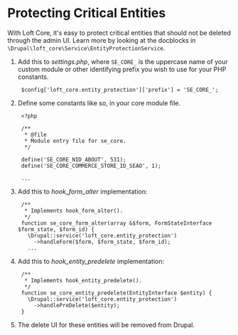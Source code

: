 # Protecting Critical Entities

With Loft Core, it's easy to protect critical entities that should not be deleted through the admin UI.  Learn more by looking at the docblocks in `\Drupal\loft_core\Service\EntityProtectionService`.

1. Add this to _settings.php_, where `SE_CORE_` is the uppercase name of your custom module or other identifying prefix you wish to use for your PHP constants.

        $config['loft_core.entity_protection']['prefix'] = 'SE_CORE_';

1. Define some constants like so, in your core module file.

        <?php
        
        /**
         * @file
         * Module entry file for se_core.
         */
        
        define('SE_CORE_NID_ABOUT', 531);
        define('SE_CORE_COMMERCE_STORE_ID_SEAO', 1);
        
        ...

1. Add this to _hook_form_alter_ implementation:

        /**
         * Implements hook_form_alter().
         */
        function se_core_form_alter(array &$form, FormStateInterface $form_state, $form_id) {
          \Drupal::service('loft_core.entity_protection')
            ->handleForm($form, $form_state, $form_id);
          ...  

1. Add this to _hook_entity_predelete_ implementation:

        /**
         * Implements hook_entity_predelete().
         */
        function se_core_entity_predelete(EntityInterface $entity) {
          \Drupal::service('loft_core.entity_protection')
            ->handlePreDelete($entity);
        }
        
1. The delete UI for these entities will be removed from Drupal.
